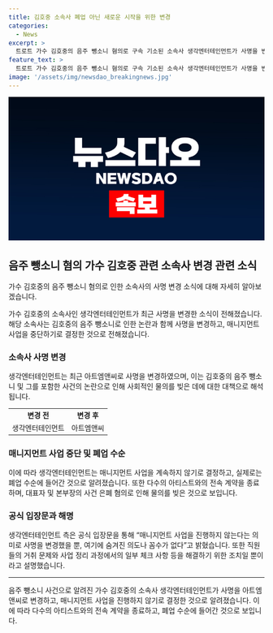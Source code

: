 ```yaml
---
title: 김호중 소속사 폐업 아닌 새로운 시작을 위한 변경
categories:
  - News
excerpt: >
  트로트 가수 김호중의 음주 뺑소니 혐의로 구속 기소된 소속사 생각엔터테인먼트가 사명을 변경하여 폐업 수순에 들어간 사실이 드러났다. 혐의로 소속사 대표가 구속되며, 소속 아티스트와 전속 계약을 종료하는 등 업무를 중단하고 있다. 소속사는 사회적 물의를 일으킨 책임으로 매니지먼트 사업을 중단하기로 결정하고, 사명을 변경한 것이라는 입장을 전했다. 생각엔터테인먼트 측은 폐업을 바로 할 수는 없으며, 직원들의 거취 문제와 사업 정리 과정을 거쳐 이름을 변경했다고 설명했다.
feature_text: >
  트로트 가수 김호중의 음주 뺑소니 혐의로 구속 기소된 소속사 생각엔터테인먼트가 사명을 변경하여 폐업 수순에 들어간 사실이 드러났다. 혐의로 소속사 대표가 구속되며, 소속 아티스트와 전속 계약을 종료하는 등 업무를 중단하고 있다. 소속사는 사회적 물의를 일으킨 책임으로 매니지먼트 사업을 중단하기로 결정하고, 사명을 변경한 것이라는 입장을 전했다. 생각엔터테인먼트 측은 폐업을 바로 할 수는 없으며, 직원들의 거취 문제와 사업 정리 과정을 거쳐 이름을 변경했다고 설명했다.
image: '/assets/img/newsdao_breakingnews.jpg'
---
```


<p><img src="/assets/img/newsdao_breakingnews.jpg" alt="firstkoreanews 속보" /></p>

<h2 data-ke-size="size26">음주 뺑소니 혐의 가수 김호중 관련 소속사 변경 관련 소식</h2>

<p>가수 김호중의 음주 뺑소니 혐의로 인한 소속사의 사명 변경 소식에 대해 자세히 알아보겠습니다.</p>

<p data-ke-size="size16">가수 김호중의 소속사인 생각엔터테인먼트가 최근 사명을 변경한 소식이 전해졌습니다. 해당 소속사는 김호중의 음주 뺑소니로 인한 논란과 함께 사명을 변경하고, 매니지먼트 사업을 중단하기로 결정한 것으로 전해졌습니다.</p>

<h3>소속사 사명 변경</h3>

<p data-ke-size="size16">생각엔터테인먼트는 최근 아트엠앤씨로 사명을 변경하였으며, 이는 김호중의 음주 뺑소니 및 그를 포함한 사건의 논란으로 인해 사회적인 물의를 빚은 데에 대한 대책으로 해석됩니다.</p>

<table>
  <tr>
    <td style="text-align: center; height: 17px;"><b>변경 전</b></td>
    <td style="text-align: center; height: 17px;"><b>변경 후</b></td>
  </tr>
  <tr>
    <td style="text-align: center; height: 17px;">생각엔터테인먼트</td>
    <td style="text-align: center; height: 17px;">아트엠앤씨</td>
  </tr>
</table>

<h3>매니지먼트 사업 중단 및 폐업 수순</h3>

<p data-ke-size="size16">이에 따라 생각엔터테인먼트는 매니지먼트 사업을 계속하지 않기로 결정하고, 실제로는 폐업 수순에 들어간 것으로 알려졌습니다. 또한 다수의 아티스트와의 전속 계약을 종료하며, 대표자 및 본부장의 사건 은폐 혐의로 인해 물의를 빚은 것으로 보입니다.</p>

<h3>공식 입장문과 해명</h3>

<p data-ke-size="size16">생각엔터테인먼트 측은 공식 입장문을 통해 “매니지먼트 사업을 진행하지 않는다는 의미로 사명을 변경했을 뿐, 여기에 숨겨진 의도나 꼼수가 없다”고 밝혔습니다. 또한 직원들의 거취 문제와 사업 정리 과정에서의 일부 체크 사항 등을 해결하기 위한 조치일 뿐이라고 설명했습니다.</p>

<hr data-ke-size="size16">

<p data-ke-size="size16">음주 뺑소니 사건으로 알려진 가수 김호중의 소속사 생각엔터테인먼트가 사명을 아트엠앤씨로 변경하고, 매니지먼트 사업을 진행하지 않기로 결정한 것으로 알려졌습니다. 이에 따라 다수의 아티스트와의 전속 계약을 종료하고, 폐업 수순에 들어간 것으로 보입니다. </p>

